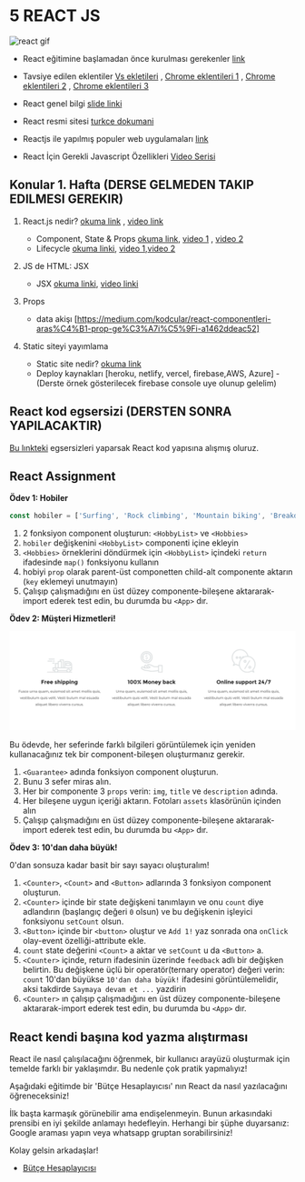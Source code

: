 # 5 REACT JS

![react gif](https://miro.medium.com/max/574/1*qVPbRqzVzWF9gSjZ8P0C8w.gif)


* React eğitimine başlamadan önce kurulması gerekenler [link](https://www.youtube.com/watch?v=pOE47x-aubg&list=PLqG356ExoxZXEW9h1uTWCwqLLTJ_bO5Be&index=2&ab_channel=EnginDemiro%C4%9F)

* Tavsiye edilen eklentiler [Vs ekletileri](https://www.youtube.com/watch?v=EwXw1dp6AyM&list=PLqG356ExoxZXEW9h1uTWCwqLLTJ_bO5Be&index=3&ab_channel=EnginDemiro%C4%9F) , [Chrome eklentileri 1](https://chrome.google.com/webstore/detail/react-developer-tools/fmkadmapgofadopljbjfkapdkoienihi) , [Chrome eklentileri 2](https://chrome.google.com/webstore/detail/json-formatter/bcjindcccaagfpapjjmafapmmgkkhgoa) , [Chrome eklentileri 3](https://chrome.google.com/webstore/detail/react-sight/aalppolilappfakpmdfdkpppdnhpgifn)

* React genel bilgi [slide linki](http://slides.com/volkansengul/reactjs-giris/fullscreen)

* React resmi sitesi [turkce dokumani](https://tr.reactjs.org/docs/getting-started.html)

* Reactjs ile yapılmış populer web uygulamaları [link](https://medium.com/@coderacademy/32-sites-built-with-reactjs-172e3a4bed81)

* React İçin Gerekli Javascript Özellikleri [Video Serisi](https://www.youtube.com/watch?v=qXoMVJAyKUE&list=PL8IHDq7oEkgGuhjVN2_lr1F8bmEgdetXy&ab_channel=ReactDersleri)



## Konular 1. Hafta (DERSE GELMEDEN TAKIP EDILMESI GEREKIR)

1. React.js nedir?   [okuma link](https://www.hostinger.web.tr/rehberler/react-nedir/) ,  [video link](https://www.youtube.com/watch?v=EAbzuHG9glw&ab_channel=AliOsmanHaz%C4%B1r)
   - Component, State & Props  [okuma link](https://www.mobilhanem.com/reactjs-component-yapisi-ve-component-kullanimi/), [video 1](https://www.youtube.com/watch?v=jgOhoPrNzMM&t=14s&ab_channel=Yaz%C4%B1l%C4%B1mBilimi) , [video 2](https://www.youtube.com/watch?v=oQJZxyd71V4&list=PL8IHDq7oEkgFKYIoNuubfZMuhhgEukkAg&index=3&ab_channel=ReactDersleri)
   - Lifecycle [okuma linki](https://projects.wojtekmaj.pl/react-lifecycle-methods-diagram/), [video 1](https://www.youtube.com/watch?v=X_Yhd98twnw&list=PL8IHDq7oEkgFKYIoNuubfZMuhhgEukkAg&index=4&ab_channel=ReactDersleri),[video 2](https://www.youtube.com/watch?v=VqSJvy8ZX5M&list=PL8IHDq7oEkgFKYIoNuubfZMuhhgEukkAg&index=2&ab_channel=ReactDersleri)
   
2. JS de HTML: JSX
   - JSX    [okuma linki](https://tr.reactjs.org/docs/introducing-jsx.html),  [video linki](https://www.youtube.com/watch?v=EoH-TliTV1Y&list=PL8IHDq7oEkgFKYIoNuubfZMuhhgEukkAg&ab_channel=ReactDersleri)
3. Props
   - data akişı [https://medium.com/kodcular/react-componentleri-aras%C4%B1-prop-ge%C3%A7i%C5%9Fi-a1462ddeac52]
4. Static siteyi yayımlama
   - Static site nedir? [okuma link](http://www.hanebilgisayar.com/web-sitesi/statik-web-sitesi-nedir/)
   - Deploy kaynakları [heroku, netlify, vercel, firebase,AWS, Azure] -(Derste örnek gösterilecek firebase console uye olunup gelelim)

                   


## React kod egsersizi (DERSTEN SONRA YAPILACAKTIR)

[Bu lınkteki](https://www.codecademy.com/learn/react-101) egsersizleri yaparsak React kod yapısına alışmış oluruz.



## React Assignment

**Ödev 1: Hobiler**

```js
const hobiler = ['Surfing', 'Rock climbing', 'Mountain biking', 'Breakdancing'];
```

1. 2 fonksiyon component oluşturun: `<HobbyList>` ve `<Hobbies>`
2. `hobiler` değişkenini `<HobbyList>` componenti içine ekleyin
3. `<Hobbies>` örneklerini döndürmek için `<HobbyList>` içindeki `return` ifadesinde  `map()` fonksiyonu kullanın
4. hobiyi `prop` olarak parent-üst componetten child-alt componente aktarın (`key` eklemeyi unutmayın)
5. Çalışıp çalışmadığını en üst düzey componente-bileşene aktararak-import ederek test edin, bu durumda bu `<App>` dır.

**Ödev 2: Müşteri Hizmetleri!**

![ödev 2](https://github.com/Junior-Codersnl/5-react-konular1-assignment/blob/main/assets/exercise2.png)

Bu ödevde, her seferinde farklı bilgileri görüntülemek için yeniden kullanacağınız tek bir component-bileşen oluşturmanız gerekir.

1. `<Guarantee>` adında fonksiyon component oluşturun.
2. Bunu 3 sefer miras alın.
3. Her bir componente 3 `props` verin: `img`, `title` ve `description` adında.
4. Her bileşene uygun içeriği aktarın. Fotoları `assets` klasörünün içinden alın
5. Çalışıp çalışmadığını en üst düzey componente-bileşene aktararak-import ederek test edin, bu durumda bu `<App>` dır.


**Ödev 3: 10'dan daha büyük!**

0'dan sonsuza kadar basit bir sayı sayacı oluşturalım!

1. `<Counter>`, `<Count>` and `<Button>` adlarında 3 fonksiyon component oluşturun.
2. `<Counter>` içinde bir state değişkeni tanımlayın ve onu `count` diye adlandırın (başlangıç değeri `0` olsun) ve bu değişkenin işleyici fonksiyonu `setCount` olsun.
3. `<Button>` içinde bir `<button>` oluştur ve `Add 1!` yaz sonrada ona `onClick` olay-event özelliği-attribute ekle.
4. `count` state değerini `<Count>` a aktar ve `setCount` u da `<Button>` a.
5. `<Counter>` içinde, return ifadesinin üzerinde `feedback` adlı bir değişken belirtin. Bu değişkene üçlü bir operatör(ternary operator) değeri verin: `count` 10'dan büyükse `10'dan daha büyük!` ifadesini görüntülemelidir, aksi takdirde `Saymaya devam et ...` yazdirin
6. `<Counter>` ın çalışıp çalışmadığını en üst düzey componente-bileşene aktararak-import ederek test edin, bu durumda bu `<App>` dır.


## React kendi başına kod yazma alıştırması

React ile nasıl çalışılacağını öğrenmek, bir kullanıcı arayüzü oluşturmak için temelde farklı bir yaklaşımdır. Bu nedenle çok pratik yapmalıyız!

Aşağıdaki eğitimde bir 'Bütçe Hesaplayıcısı' nın  React da nasıl yazılacağını öğreneceksiniz!

İlk başta karmaşık görünebilir ama endişelenmeyin. Bunun arkasındaki prensibi en iyi şekilde anlamayı hedefleyin. Herhangi bir şüphe duyarsanız: Google araması yapın veya whatsapp gruptan sorabilirsiniz!

Kolay gelsin arkadaşlar!

-   [Bütçe Hesaplayıcısı](https://www.youtube.com/watch?v=f6HYLHrYpGs)
